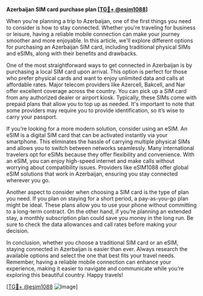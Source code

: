 **Azerbaijan SIM card purchase plan [[TG💪+ @esim1088](https://t.me/s/esim1088)]**

When you're planning a trip to Azerbaijan, one of the first things you need to consider is how to stay connected. Whether you're traveling for business or leisure, having a reliable mobile connection can make your journey smoother and more enjoyable. In this article, we'll explore different options for purchasing an Azerbaijan SIM card, including traditional physical SIMs and eSIMs, along with their benefits and drawbacks.

One of the most straightforward ways to get connected in Azerbaijan is by purchasing a local SIM card upon arrival. This option is perfect for those who prefer physical cards and want to enjoy unlimited data and calls at affordable rates. Major telecom providers like Azercell, Bakcell, and Nar offer excellent coverage across the country. You can pick up a SIM card from any authorized dealer or airport kiosk. Typically, these SIMs come with prepaid plans that allow you to top up as needed. It's important to note that some providers may require you to provide identification, so it’s wise to carry your passport.

If you’re looking for a more modern solution, consider using an eSIM. An eSIM is a digital SIM card that can be activated instantly via your smartphone. This eliminates the hassle of carrying multiple physical SIMs and allows you to switch between networks seamlessly. Many international travelers opt for eSIMs because they offer flexibility and convenience. With an eSIM, you can enjoy high-speed internet and make calls without worrying about compatibility issues. Providers like eSIM1088 offer global eSIM solutions that work in Azerbaijan, ensuring you stay connected wherever you go.

Another aspect to consider when choosing a SIM card is the type of plan you need. If you plan on staying for a short period, a pay-as-you-go plan might be ideal. These plans allow you to use your phone without committing to a long-term contract. On the other hand, if you’re planning an extended stay, a monthly subscription plan could save you money in the long run. Be sure to check the data allowances and call rates before making your decision.

In conclusion, whether you choose a traditional SIM card or an eSIM, staying connected in Azerbaijan is easier than ever. Always research the available options and select the one that best fits your travel needs. Remember, having a reliable mobile connection can enhance your experience, making it easier to navigate and communicate while you’re exploring this beautiful country. Happy travels! 

[[TG💪+ @esim1088](https://t.me/s/esim1088) ![Image](https://i.postimg.cc/Y0z9fWf4/image.png)]
